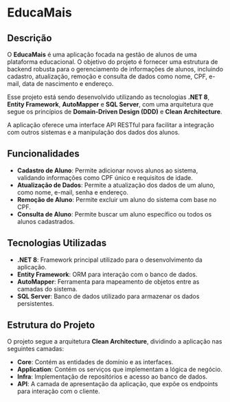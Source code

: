 # EducaMais

## Descrição

O **EducaMais** é uma aplicação focada na gestão de alunos de uma plataforma educacional. O objetivo do projeto é fornecer uma estrutura de backend robusta para o gerenciamento de informações de alunos, incluindo cadastro, atualização, remoção e consulta de dados como nome, CPF, e-mail, data de nascimento e endereço.

Esse projeto está sendo desenvolvido utilizando as tecnologias **.NET 8**, **Entity Framework**, **AutoMapper** e **SQL Server**, com uma arquitetura que segue os princípios de **Domain-Driven Design (DDD)** e **Clean Architecture**.

A aplicação oferece uma interface API RESTful para facilitar a integração com outros sistemas e a manipulação dos dados dos alunos.

## Funcionalidades

- **Cadastro de Aluno**: Permite adicionar novos alunos ao sistema, validando informações como CPF único e requisitos de idade.
- **Atualização de Dados**: Permite a atualização dos dados de um aluno, como nome, e-mail, senha e endereço.
- **Remoção de Aluno**: Permite excluir um aluno do sistema com base no CPF.
- **Consulta de Aluno**: Permite buscar um aluno específico ou todos os alunos cadastrados.

## Tecnologias Utilizadas

- **.NET 8**: Framework principal utilizado para o desenvolvimento da aplicação.
- **Entity Framework**: ORM para interação com o banco de dados.
- **AutoMapper**: Ferramenta para mapeamento de objetos entre as camadas do sistema.
- **SQL Server**: Banco de dados utilizado para armazenar os dados persistentes.

## Estrutura do Projeto

O projeto segue a arquitetura **Clean Architecture**, dividindo a aplicação nas seguintes camadas:

- **Core**: Contém as entidades de domínio e as interfaces.
- **Application**: Contém os serviços que implementam a lógica de negócio.
- **Infra**: Implementação de repositórios e acesso ao banco de dados.
- **API**: A camada de apresentação da aplicação, que expõe os endpoints para interação com o cliente.

